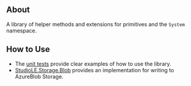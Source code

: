 ## About

A library of helper methods and extensions for primitives and the `System` namespace.

## How to Use

- The [unit tests](../tests) provide clear examples of how to use the library.
- [StudioLE.Storage.Blob](../../StudioLE.Storage.Blob/src) provides an implementation for writing to AzureBlob Storage.
